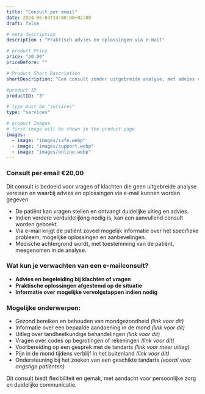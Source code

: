 ```yaml
---
title: "Consult per email"
date: 2024-06-04T14:00:00+02:00
draft: false

# meta description
description : "Praktisch advies en oplossingen via e-mail"

# product Price
price: "20.00"
priceBefore: ""

# Product Short Description
shortDescription: "Een consult zonder uitgebreide analyse, met advies en oplossingen via e-mail."

#product ID
productID: "3"

# type must be "services"
type: "services"

# product Images
# first image will be shown in the product page
images:
  - image: "images/safe.webp"
  - image: "images/support.webp"
  - image: "images/online.webp"
---
```


### Consult per email €20,00

Dit consult is bedoeld voor vragen of klachten die geen uitgebreide analyse vereisen en waarbij advies en oplossingen via e-mail kunnen worden gegeven.

- De patiënt kan vragen stellen en ontvangt duidelijke uitleg en advies.
- Indien verdere verduidelijking nodig is, kan een aanvullend consult worden geboekt.
- Via e-mail krijgt de patiënt zoveel mogelijk informatie over het specifieke probleem, mogelijke oplossingen en aanbevelingen.
- Medische achtergrond wordt, met toestemming van de patiënt, meegenomen in de analyse.

### Wat kun je verwachten van een e-mailconsult?

- **Advies en begeleiding bij klachten of vragen**
- **Praktische oplossingen afgestemd op de situatie**
- **Informatie over mogelijke vervolgstappen indien nodig**

### Mogelijke onderwerpen:
- Gezond bereiken en behouden van mondgezondheid *(link voor dit)*
- Informatie over een bepaalde aandoening in de mond *(link voor dit)*
- Uitleg over tandheelkundige behandelingen *(link voor dit)*
- Vragen over codes op begrotingen of rekeningen *(link voor dit)*
- Voorbereiding op een gesprek met de tandarts *(link voor meer uitleg)*
- Pijn in de mond tijdens verblijf in het buitenland *(link voor dit)*
- Ondersteuning bij het zoeken van een geschikte tandarts *(vooral voor angstige patiënten)*

Dit consult biedt flexibiliteit en gemak, met aandacht voor persoonlijke zorg en duidelijke communicatie.
